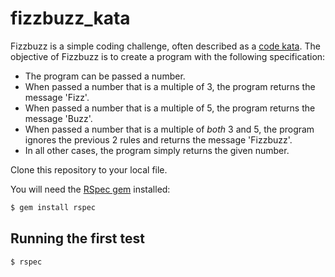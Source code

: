# fizzbuzz_kata

Fizzbuzz is a simple coding challenge, often described as a [code kata](http://codekata.com/). The objective of Fizzbuzz is to create a program with the following specification:

* The program can be passed a number.
* When passed a number that is a multiple of 3, the program returns the message 'Fizz'.
* When passed a number that is a multiple of 5, the program returns the message 'Buzz'.
* When passed a number that is a multiple of *both* 3 and 5, the program ignores the previous 2 rules and returns the message 'Fizzbuzz'.
* In all other cases, the program simply returns the given number.

Clone this repository to your local file.

You will need the [RSpec gem](https://github.com/rspec/rspec) installed:
```sh
$ gem install rspec
```

## Running the first test
```sh
$ rspec
```
